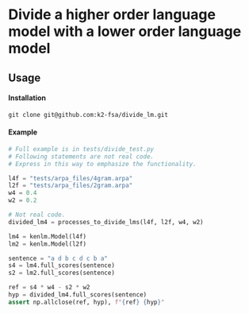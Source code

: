 # Divide a higher order language model with a lower order language model

## Usage

#### Installation
```shell script
git clone git@github.com:k2-fsa/divide_lm.git

```

#### Example
```python
# Full example is in tests/divide_test.py
# Following statements are not real code.
# Express in this way to emphasize the functionality.

l4f = "tests/arpa_files/4gram.arpa"
l2f = "tests/arpa_files/2gram.arpa"
w4 = 0.4
w2 = 0.2

# Not real code.
divided_lm4 = processes_to_divide_lms(l4f, l2f, w4, w2)

lm4 = kenlm.Model(l4f)
lm2 = kenlm.Model(l2f)

sentence = "a d b c d c b a"
s4 = lm4.full_scores(sentence)
s2 = lm2.full_scores(sentence)

ref = s4 * w4 - s2 * w2
hyp = divided_lm4.full_scores(sentence)
assert np.allclose(ref, hyp), f"{ref} {hyp}"
```

